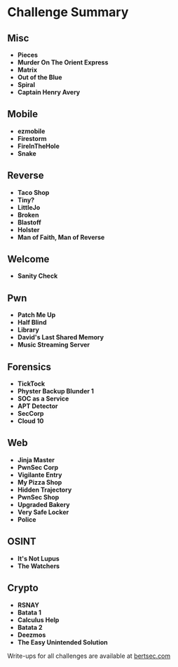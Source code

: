 # Challenge Summary

## Misc
- **Pieces**
- **Murder On The Orient Express**
- **Matrix**
- **Out of the Blue**
- **Spiral**
- **Captain Henry Avery**
## Mobile
- **ezmobile**
- **Firestorm**
- **FireInTheHole**
- **Snake**
## Reverse
- **Taco Shop**
- **Tiny?**
- **LittleJo**
- **Broken**
- **Blastoff**
- **Holster**
- **Man of Faith, Man of Reverse**
## Welcome
- **Sanity Check**
## Pwn
- **Patch Me Up**
- **Half Blind**
- **Library**
- **David's Last Shared Memory**
- **Music Streaming Server**
## Forensics
- **TickTock**
- **Physter Backup Blunder 1**
- **SOC as a Service**
- **APT Detector**
- **SecCorp**
- **Cloud 10**
## Web
- **Jinja Master**
- **PwnSec Corp**
- **Vigilante Entry**
- **My Pizza Shop**
- **Hidden Trajectory**
- **PwnSec Shop**
- **Upgraded Bakery**
- **Very Safe Locker**
- **Police**
## OSINT
- **It's Not Lupus**
- **The Watchers**
## Crypto
- **RSNAY**
- **Batata 1**
- **Calculus Help**
- **Batata 2**
- **Deezmos**
- **The Easy Unintended Solution**

Write-ups for all challenges are available at [bertsec.com](https://bertsec.com)
